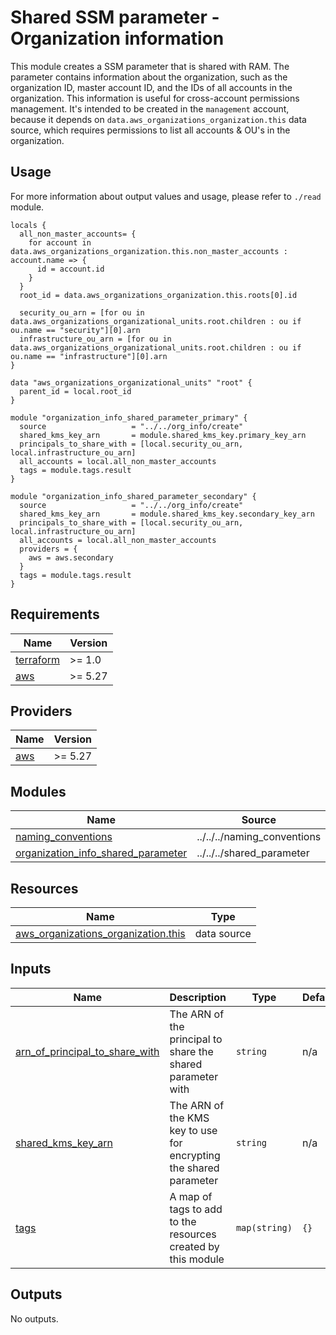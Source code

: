 # Shared SSM parameter - Organization information

This module creates a SSM parameter that is shared with RAM. The parameter contains information about the organization, such as the organization ID, master account ID, and the IDs of all accounts in the organization. This information is useful for cross-account permissions management.
It's intended to be created in the `management` account, because it depends on `data.aws_organizations_organization.this` data source, which requires permissions to list all accounts & OU's in the organization.

## Usage
For more information about output values and usage, please refer to `./read` module. 

```hcl
locals {
  all_non_master_accounts= {
    for account in data.aws_organizations_organization.this.non_master_accounts : account.name => {
      id = account.id
    }
  }
  root_id = data.aws_organizations_organization.this.roots[0].id
  
  security_ou_arn = [for ou in data.aws_organizations_organizational_units.root.children : ou if ou.name == "security"][0].arn
  infrastructure_ou_arn = [for ou in data.aws_organizations_organizational_units.root.children : ou if ou.name == "infrastructure"][0].arn
}

data "aws_organizations_organizational_units" "root" {
  parent_id = local.root_id
}

module "organization_info_shared_parameter_primary" {
  source                   = "../../org_info/create"
  shared_kms_key_arn       = module.shared_kms_key.primary_key_arn
  principals_to_share_with = [local.security_ou_arn, local.infrastructure_ou_arn]
  all_accounts = local.all_non_master_accounts
  tags = module.tags.result
}

module "organization_info_shared_parameter_secondary" {
  source                   = "../../org_info/create"
  shared_kms_key_arn       = module.shared_kms_key.secondary_key_arn
  principals_to_share_with = [local.security_ou_arn, local.infrastructure_ou_arn]
  all_accounts = local.all_non_master_accounts
  providers = {
    aws = aws.secondary
  }
  tags = module.tags.result
}
```


<!-- BEGIN_TF_DOCS -->
## Requirements

| Name | Version |
|------|---------|
| <a name="requirement_terraform"></a> [terraform](#requirement\_terraform) | >= 1.0 |
| <a name="requirement_aws"></a> [aws](#requirement\_aws) | >= 5.27 |

## Providers

| Name | Version |
|------|---------|
| <a name="provider_aws"></a> [aws](#provider\_aws) | >= 5.27 |

## Modules

| Name | Source | Version |
|------|--------|---------|
| <a name="module_naming_conventions"></a> [naming\_conventions](#module\_naming\_conventions) | ../../../naming_conventions | n/a |
| <a name="module_organization_info_shared_parameter"></a> [organization\_info\_shared\_parameter](#module\_organization\_info\_shared\_parameter) | ../../../shared_parameter | n/a |

## Resources

| Name | Type |
|------|------|
| [aws_organizations_organization.this](https://registry.terraform.io/providers/hashicorp/aws/latest/docs/data-sources/organizations_organization) | data source |

## Inputs

| Name | Description | Type | Default | Required |
|------|-------------|------|---------|:--------:|
| <a name="input_arn_of_principal_to_share_with"></a> [arn\_of\_principal\_to\_share\_with](#input\_arn\_of\_principal\_to\_share\_with) | The ARN of the principal to share the shared parameter with | `string` | n/a | yes |
| <a name="input_shared_kms_key_arn"></a> [shared\_kms\_key\_arn](#input\_shared\_kms\_key\_arn) | The ARN of the KMS key to use for encrypting the shared parameter | `string` | n/a | yes |
| <a name="input_tags"></a> [tags](#input\_tags) | A map of tags to add to the resources created by this module | `map(string)` | `{}` | no |

## Outputs

No outputs.
<!-- END_TF_DOCS -->
